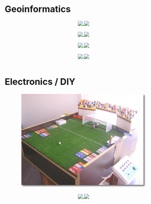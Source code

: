 # Geoinformatics

<div align="center">
  <a href="https://github.com/gacarrillor/postgis-layer-viewer">
    <img align="center"  src="https://github-readme-stats.vercel.app/api/pin/?username=gacarrillor&repo=postgis-layer-viewer&title_color=3382ed&text_color=64748b&icon_color=22c55e&bg_color=ffffff&hide_border=false&locale=en" />
  </a>
  <a href="https://github.com/qgisco/curso-introduccion-pyqgis"><img align="center"  src="https://github-readme-stats.vercel.app/api/pin/?username=qgisco&repo=curso-introduccion-pyqgis&title_color=3382ed&text_color=64748b&icon_color=22c55e&bg_color=ffffff&hide_border=false&locale=en" />
  </a>
</div>
<br />
<div  align="center">
  <a href="https://github.com/gacarrillor/loadthemall">
    <img  align="center"  src="https://github-readme-stats.vercel.app/api/pin/?username=gacarrillor&repo=loadthemall&title_color=3382ed&text_color=64748b&icon_color=22c55e&bg_color=ffffff&hide_border=false&locale=en" />
  </a>
  <a href="https://github.com/gacarrillor/AppendFeaturesToLayer"><img align="center"   src="https://github-readme-stats.vercel.app/api/pin/?username=gacarrillor&repo=AppendFeaturesToLayer&title_color=3382ed&text_color=64748b&icon_color=22c55e&bg_color=ffffff&hide_border=false&locale=en" />
  </a>
</div>
<br />
<div align="center">
  <a href="https://github.com/gacarrillor/pyqgis_scripts" >
    <img align="center"  src="https://github-readme-stats.vercel.app/api/pin/?username=gacarrillor&repo=pyqgis_scripts&title_color=3382ed&text_color=64748b&icon_color=22c55e&bg_color=ffffff&hide_border=false&locale=en" />
  </a>
  <a href="https://github.com/gacarrillor/QGIS-Resources" ><img align="center"  src="https://github-readme-stats.vercel.app/api/pin/?username=gacarrillor&repo=QGIS-Resources&title_color=3382ed&text_color=64748b&icon_color=22c55e&bg_color=ffffff&hide_border=false&locale=en" />
  </a>
</div>
<br />
<div align="center">
  <a href="https://github.com/gacarrillor/vec2dtransf" >
    <img align="center"  src="https://github-readme-stats.vercel.app/api/pin/?username=gacarrillor&repo=vec2dtransf&title_color=3382ed&text_color=64748b&icon_color=22c55e&bg_color=ffffff&hide_border=false&locale=en" />
  </a>
  <a href="https://github.com/gacarrillor/pg2ili" ><img align="center"  src="https://github-readme-stats.vercel.app/api/pin/?username=gacarrillor&repo=pg2ili&title_color=3382ed&text_color=64748b&icon_color=22c55e&bg_color=ffffff&hide_border=false&locale=en" />
  </a>
</div>

<br />


# Electronics / DIY

<div align="center">
  <a href="https://www.instructables.com/Soccer-Penalty-Kicks-Game-with-Wiring-and-Arduino/">
    <img align="center" width="80%" src="https://raw.githubusercontent.com/gacarrillor/electronics/master/imgs/IMG_3602_mod.png" />
  </a>
  <!-- <a href="https://www.instructables.com/Alarm-clock-with-Wiring-or-Arduino/">
    <img align="right" width="40%" src="https://raw.githubusercontent.com/gacarrillor/electronics/master/imgs/IMG_3966_mod.png" />
  </a> -->
</div>
<br />
<div align="center">
  <a href="https://github.com/gacarrillor/Electronics">
    <img align="center"  src="https://github-readme-stats.vercel.app/api/pin/?username=gacarrillor&repo=Electronics&title_color=3382ed&text_color=64748b&icon_color=22c55e&bg_color=ffffff&hide_border=false&locale=en" />
  </a>
  <a href="https://github.com/gacarrillor/Electronics-Shift-Registers">
    <img align="center"  src="https://github-readme-stats.vercel.app/api/pin/?username=gacarrillor&repo=Electronics-Shift-Registers&title_color=3382ed&text_color=64748b&icon_color=22c55e&bg_color=ffffff&hide_border=false&locale=en" />
  </a>
</div>
